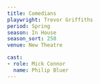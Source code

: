```yaml
---
title: Comedians
playwright: Trevor Griffiths
period: Spring
season: In House
season_sort: 250
venue: New Theatre 

cast:
- role: Mick Connor  
  name: Philip Bluer 
---
```

